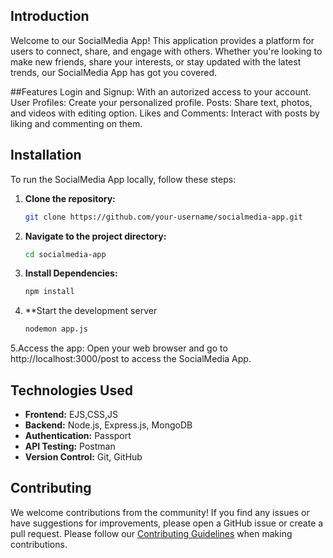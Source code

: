 ## Introduction

Welcome to our SocialMedia App! This application provides a platform for users to connect, share, and engage with others. Whether you're looking to make new friends, share your interests, or stay updated with the latest trends, our SocialMedia App has got you covered.

##Features
Login and Signup: With an autorized access to your account.
User Profiles: Create your personalized profile.
Posts: Share text, photos, and videos with editing option.
Likes and Comments: Interact with posts by liking and commenting on them.

## Installation

To run the SocialMedia App locally, follow these steps:

1. **Clone the repository:**
   ```bash
   git clone https://github.com/your-username/socialmedia-app.git


2. **Navigate to the project directory:**
   ```bash
   cd socialmedia-app

3. **Install Dependencies:**
   ```bash
   npm install

4. **Start the development server
   ```bash
   nodemon app.js

5.Access the app:
Open your web browser and go to http://localhost:3000/post to access the SocialMedia App.

## Technologies Used

- **Frontend:** EJS,CSS,JS
- **Backend:** Node.js, Express.js, MongoDB
- **Authentication:** Passport
- **API Testing:** Postman
- **Version Control:** Git, GitHub

## Contributing

We welcome contributions from the community! If you find any issues or have suggestions for improvements, please open a GitHub issue or create a pull request. Please follow our [Contributing Guidelines](CONTRIBUTING.md) when making contributions.
